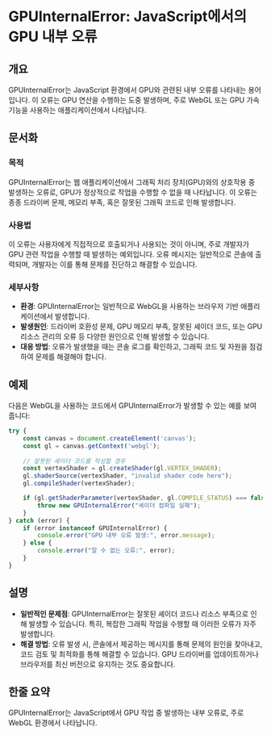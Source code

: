 <!--
Meta Description: # GPUInternalError: JavaScript에서의 GPU 내부 오류 ## 개요 GPUInternalError는 JavaScript 환경에서 GPU와 관련된 내부 오류를 나타내는 용어입니다. 이 오류는 GPU 연산을 수행하는 도중 발생하며, 주로 WebGL 또...
Meta Keywords: gpu, error, gpuinternalerror는, 그래픽, 잘못된
-->

# GPUInternalError: JavaScript에서의 GPU 내부 오류

## 개요
GPUInternalError는 JavaScript 환경에서 GPU와 관련된 내부 오류를 나타내는 용어입니다. 이 오류는 GPU 연산을 수행하는 도중 발생하며, 주로 WebGL 또는 GPU 가속 기능을 사용하는 애플리케이션에서 나타납니다.

## 문서화
### 목적
GPUInternalError는 웹 애플리케이션에서 그래픽 처리 장치(GPU)와의 상호작용 중 발생하는 오류로, GPU가 정상적으로 작업을 수행할 수 없을 때 나타납니다. 이 오류는 종종 드라이버 문제, 메모리 부족, 혹은 잘못된 그래픽 코드로 인해 발생합니다.

### 사용법
이 오류는 사용자에게 직접적으로 호출되거나 사용되는 것이 아니며, 주로 개발자가 GPU 관련 작업을 수행할 때 발생하는 예외입니다. 오류 메시지는 일반적으로 콘솔에 출력되며, 개발자는 이를 통해 문제를 진단하고 해결할 수 있습니다.

### 세부사항
- **환경**: GPUInternalError는 일반적으로 WebGL을 사용하는 브라우저 기반 애플리케이션에서 발생합니다.
- **발생원인**: 드라이버 호환성 문제, GPU 메모리 부족, 잘못된 셰이더 코드, 또는 GPU 리소스 관리의 오류 등 다양한 원인으로 인해 발생할 수 있습니다.
- **대응 방법**: 오류가 발생했을 때는 콘솔 로그를 확인하고, 그래픽 코드 및 자원을 점검하여 문제를 해결해야 합니다.

## 예제
다음은 WebGL을 사용하는 코드에서 GPUInternalError가 발생할 수 있는 예를 보여줍니다:

```javascript
try {
    const canvas = document.createElement('canvas');
    const gl = canvas.getContext('webgl');
    
    // 잘못된 셰이더 코드를 작성할 경우
    const vertexShader = gl.createShader(gl.VERTEX_SHADER);
    gl.shaderSource(vertexShader, "invalid shader code here");
    gl.compileShader(vertexShader);

    if (gl.getShaderParameter(vertexShader, gl.COMPILE_STATUS) === false) {
        throw new GPUInternalError("셰이더 컴파일 실패");
    }
} catch (error) {
    if (error instanceof GPUInternalError) {
        console.error("GPU 내부 오류 발생:", error.message);
    } else {
        console.error("알 수 없는 오류:", error);
    }
}
```

## 설명
- **일반적인 문제점**: GPUInternalError는 잘못된 셰이더 코드나 리소스 부족으로 인해 발생할 수 있습니다. 특히, 복잡한 그래픽 작업을 수행할 때 이러한 오류가 자주 발생합니다.
- **해결 방법**: 오류 발생 시, 콘솔에서 제공하는 메시지를 통해 문제의 원인을 찾아내고, 코드 검토 및 최적화를 통해 해결할 수 있습니다. GPU 드라이버를 업데이트하거나 브라우저를 최신 버전으로 유지하는 것도 중요합니다.

## 한줄 요약
GPUInternalError는 JavaScript에서 GPU 작업 중 발생하는 내부 오류로, 주로 WebGL 환경에서 나타납니다.